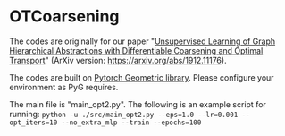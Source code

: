 # OTCoarsening
The codes are originally for our paper "[Unsupervised Learning of Graph Hierarchical Abstractions with Differentiable Coarsening and Optimal Transport](https://openreview.net/forum?id=Bkf4XgrKvS)" (ArXiv version: https://arxiv.org/abs/1912.11176).


The codes are built on [Pytorch Geometric library](https://github.com/rusty1s/pytorch_geometric). Please configure your environment as PyG requires. 

The main file is "main_opt2.py". The following is an example script for running:
```python -u ./src/main_opt2.py --eps=1.0 --lr=0.001 --opt_iters=10 --no_extra_mlp --train --epochs=100```